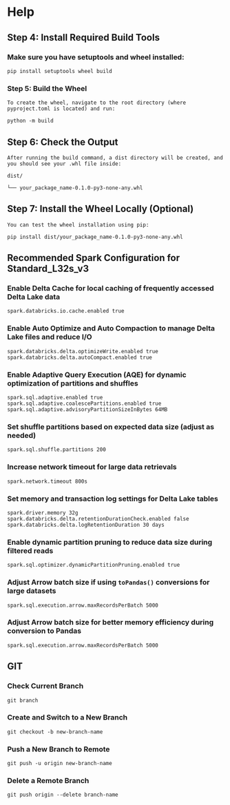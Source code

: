 # Help
## Step 4: Install Required Build Tools
### Make sure you have setuptools and wheel installed:

	pip install setuptools wheel build

### Step 5: Build the Wheel

	To create the wheel, navigate to the root directory (where pyproject.toml is located) and run:

	python -m build

## Step 6: Check the Output

	After running the build command, a dist directory will be created, and you should see your .whl file inside:

	dist/
	
	└── your_package_name-0.1.0-py3-none-any.whl

## Step 7: Install the Wheel Locally (Optional)

	You can test the wheel installation using pip:
	
	pip install dist/your_package_name-0.1.0-py3-none-any.whl


## Recommended Spark Configuration for Standard_L32s_v3

### Enable Delta Cache for local caching of frequently accessed Delta Lake data
	spark.databricks.io.cache.enabled true

### Enable Auto Optimize and Auto Compaction to manage Delta Lake files and reduce I/O
	spark.databricks.delta.optimizeWrite.enabled true
	spark.databricks.delta.autoCompact.enabled true

### Enable Adaptive Query Execution (AQE) for dynamic optimization of partitions and shuffles
	spark.sql.adaptive.enabled true
	spark.sql.adaptive.coalescePartitions.enabled true
	spark.sql.adaptive.advisoryPartitionSizeInBytes 64MB

### Set shuffle partitions based on expected data size (adjust as needed)
	spark.sql.shuffle.partitions 200

### Increase network timeout for large data retrievals
	spark.network.timeout 800s

### Set memory and transaction log settings for Delta Lake tables
	spark.driver.memory 32g
	spark.databricks.delta.retentionDurationCheck.enabled false
	spark.databricks.delta.logRetentionDuration 30 days

### Enable dynamic partition pruning to reduce data size during filtered reads
	spark.sql.optimizer.dynamicPartitionPruning.enabled true

### Adjust Arrow batch size if using `toPandas()` conversions for large datasets
	spark.sql.execution.arrow.maxRecordsPerBatch 5000

### Adjust Arrow batch size for better memory efficiency during conversion to Pandas
	spark.sql.execution.arrow.maxRecordsPerBatch 5000

## GIT
### Check Current Branch
	git branch
### Create and Switch to a New Branch
	git checkout -b new-branch-name
### Push a New Branch to Remote
	git push -u origin new-branch-name
### Delete a Remote Branch
	git push origin --delete branch-name
